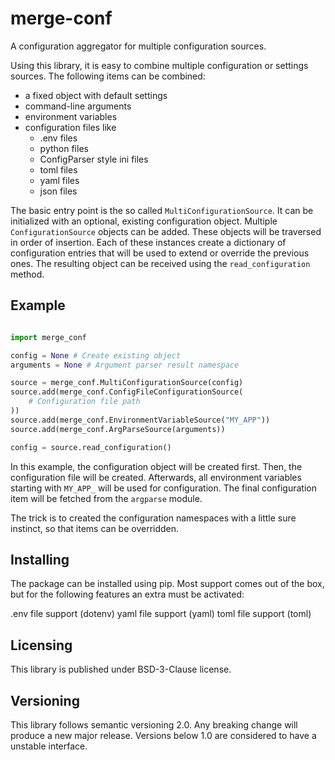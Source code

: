 # merge-conf

A configuration aggregator for multiple configuration sources.

Using this library, it is easy to combine multiple configuration or settings sources. The following items can be combined:

- a fixed object with default settings
- command-line arguments
- environment variables
- configuration files like
  - .env files
  - python files
  - ConfigParser style ini files
  - toml files
  - yaml files
  - json files

The basic entry point is the so called `MultiConfigurationSource`. It can be initialized with an optional, existing configuration object. Multiple `ConfigurationSource` objects can be added. These objects will be traversed in order of insertion. Each of these instances create a dictionary of configuration entries that will be used to extend or override the previous ones. The resulting object can be received using the `read_configuration` method.

## Example

```python

import merge_conf

config = None # Create existing object
arguments = None # Argument parser result namespace

source = merge_conf.MultiConfigurationSource(config)
source.add(merge_conf.ConfigFileConfigurationSource(
    # Configuration file path
))
source.add(merge_conf.EnvironmentVariableSource("MY_APP"))
source.add(merge_conf.ArgParseSource(arguments))

config = source.read_configuration()
```

In this example, the configuration object will be created first. Then, the configuration file will be created. Afterwards, all environment variables starting with `MY_APP_` will be used for configuration. The final configuration item will be fetched from the `argparse` module.

The trick is to created the configuration namespaces with a little sure instinct, so that items can be overridden.

## Installing

The package can be installed using pip. Most support comes out of the box, but for the following features an extra must be activated:

.env file support (dotenv)
yaml file support (yaml)
toml file support (toml)

## Licensing

This library is published under BSD-3-Clause license.

## Versioning

This library follows semantic versioning 2.0. Any breaking change will produce a new major release. Versions below 1.0 are considered to have a unstable interface.
